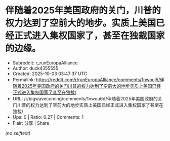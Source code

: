 # 伴随着2025年美国政府的关门，川普的权力达到了空前大的地步。实质上美国已经正式进入集权国家了，甚至在独裁国家的边缘。

- Subreddit: r_runEuropaAlliance
- Author: duck4355555
- Created: 2025-10-03 03:47:37 UTC
- Permalink: https://reddit.com/r/runEuropaAlliance/comments/1nwouj5/伴随着2025年美国政府的关门川普的权力达到了空前大的地步实质上美国已经正式进入集权国家了甚至在独裁/
- URL: /r/bigwavecoming/comments/1nwou6d/伴随着2025年美国政府的关门川普的权力达到了空前大的地步实质上美国已经正式进入集权国家了甚至在独裁/
- Ups: 0 | Ratio: 0.27 | Comments: 1
- Flair: 分享 | Share

_(no selftext)_
